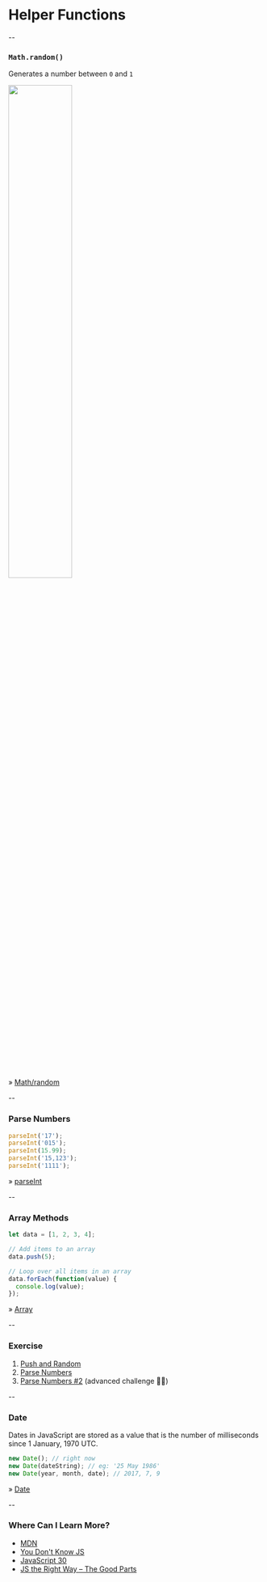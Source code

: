# Helper Functions

--

### `Math.random()`

Generates a number between `0` and `1`

<image style="border: none; height: 50%; width: auto;" src="ASSETS_PATH/fundamentals/random.gif" />

<p class="reference-link">
» <a href="https://developer.mozilla.org/en-US/docs/Web/JavaScript/Reference/Global_Objects/Math/random">Math/random</a>
</p>

--

### Parse Numbers

```js
parseInt('17');
parseInt('015');
parseInt(15.99);
parseInt('15,123');
parseInt('1111');
```

<p class="reference-link">
» <a href="https://developer.mozilla.org/en-US/docs/Web/JavaScript/Reference/Global_Objects/parseInt">parseInt</a>
</p>

--

### Array Methods

```js
let data = [1, 2, 3, 4];

// Add items to an array
data.push(5);

// Loop over all items in an array
data.forEach(function(value) {
  console.log(value);
});
```

<p class="reference-link">
» <a href="https://developer.mozilla.org/en-US/docs/Web/JavaScript/Reference/Global_Objects/Array">Array</a>
</p>

--

### Exercise

1. [Push and Random](https://repl.it/JTUc/2)
2. [Parse Numbers](https://repl.it/JTTh/5)
3. [Parse Numbers #2](https://repl.it/JTUy) (advanced challenge 🏋🏽‍)

--

### Date
Dates in JavaScript are stored as a value that is the number of milliseconds since 1 January, 1970 UTC.

```js
new Date(); // right now
new Date(dateString); // eg: '25 May 1986'
new Date(year, month, date); // 2017, 7, 9
```

<p class="reference-link">
» <a href="https://developer.mozilla.org/en-US/docs/Web/JavaScript/Reference/Global_Objects/Date">Date</a>
</p>

--

### Where Can I Learn More?

- [MDN](https://developer.mozilla.org/en-US/docs/Web/JavaScript/Reference/Global_Objects)
- [You Don't Know JS](https://github.com/getify/You-Dont-Know-JS)
- [JavaScript 30](https://javascript30.com/)
- [JS the Right Way – The Good Parts](http://jstherightway.org/#the-good-parts)
